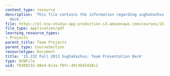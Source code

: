 ```yaml
---
content_type: resource
description: 'This file contains the information regarding sughaVazhvu: team presentation
  deck.'
file: https://ol-ocw-studio-app-production.s3.amazonaws.com/courses/15-232-business-model-innovation-global-health-in-frontier-markets-fall-2013/f8309232d0e46c3af0fc49c3b43428c2_MIT15_232F13_t5_presentatn.pdf
file_type: application/pdf
learning_resource_types:
- Projects
parent_title: Team Projects
parent_type: CourseSection
resourcetype: Document
title: '15.232 Fall 2013 SughaVazhvu: Team Presentation Deck'
type: OCWFile
uid: f8309232-d0e4-6c3a-f0fc-49c3b43428c2
---
```


